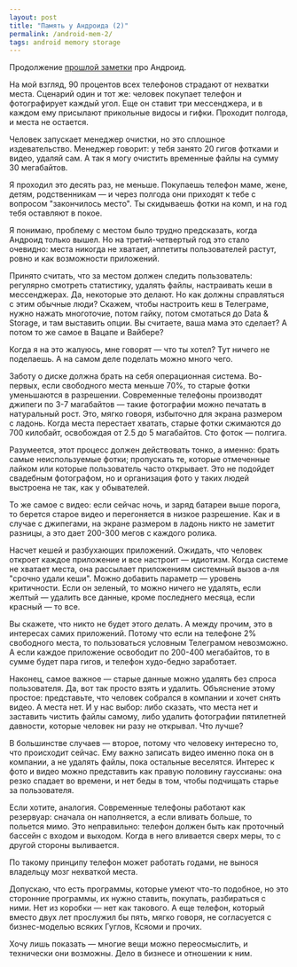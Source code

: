 ```yaml
---
layout: post
title: "Память у Андроида (2)"
permalink: /android-mem-2/
tags: android memory storage
---
```


Продолжение [прошлой заметки](/android-mem-1/) про Андроид.

На мой взгляд, 90 процентов всех телефонов страдают от нехватки места. Сценарий
один и тот же: человек покупает телефон и фотографирует каждый угол. Еще
он ставит три мессенджера, и в каждом ему присылают прикольные видосы и
гифки. Проходит полгода, и места не остается.

Человек запускает менеджер очистки, но это сплошное издевательство. Менеджер
говорит: у тебя занято 20 гигов фотками и видео, удаляй сам. А так я могу
очистить временные файлы на сумму 30 мегабайтов.

Я проходил это десять раз, не меньше. Покупаешь телефон маме, жене, детям,
родственникам — и через полгода они приходят к тебе с вопросом "закончилось
место". Ты скидываешь фотки на комп, и на год тебя оставляют в покое.

Я понимаю, проблему с местом было трудно предсказать, когда Андроид только
вышел. Но на третий-четвертый год это стало очевидно: места никогда не хватает,
аппетиты пользователей растут, ровно и как возможности приложений.

Принято считать, что за местом должен следить пользователь: регулярно смотреть
статистику, удалять файлы, настраивать кеши в мессенджерах. Да, некоторые это
делают. Но как должны справляться с этим обычные люди? Скажем, чтобы настроить
кеш в Телеграме, нужно нажать многоточие, потом гайку, потом смотаться до Data &
Storage, и там выставить опции. Вы считаете, ваша мама это сделает? А потом то
же самое в Вацапе и Вайбере?

Когда я на это жалуюсь, мне говорят — что ты хотел? Тут ничего не поделаешь. А
на самом деле поделать можно много чего.

Заботу о диске должна брать на себя операционная система. Во-первых, если
свободного места меньше 70%, то старые фотки уменьшаются в
разрешении. Современные телефоны производят джипеги по 3-7 магабайтов — такие
фотографии можно печатать в натуральный рост. Это, мягко говоря, избыточно для
экрана размером с ладонь. Когда места перестает хватать, старые фотки сжимаются
до 700 килобайт, освобождая от 2.5 до 5 магабайтов. Сто фоток — полгига.

Разумеется, этот процесс должен действовать тонко, а именно: брать самые
неиспользуемые фотки; пропускать те, которые отмеченные лайком или которые
пользователь часто открывает. Это не подойдет свадебным фотографом, но и
организация фото у таких людей выстроена не так, как у обывателей.

То же самое с видео: если сейчас ночь, и заряд батареи выше порога, то берется
старое видео и перегоняется в низкое разрешение. Как и в случае с джипегами, на
экране размером в ладонь никто не заметит разницы, а это дает 200-300 мегов с
каждого ролика.

Насчет кешей и разбухающих приложений. Ожидать, что человек откроет каждое
приложение и все настроит — идиотизм. Когда системе не хватает места, она
рассылает приложениям системный вызов а-ля "срочно удали кеши". Можно добавить
параметр — уровень критичности. Если он зеленый, то можно ничего не удалять,
если желтый — удалить все данные, кроме последнего месяца, если красный — то
все.

Вы скажете, что никто не будет этого делать. А между прочим, это в интересах
самих приложений. Потому что если на телефоне 2% свободного места, то
пользоваться условным Телеграмом невозможно. А если каждое приложение освободит
по 200-400 мегабайтов, то в сумме будет пара гигов, и телефон худо-бедно
заработает.

Наконец, самое важное — старые данные можно удалять без спроса пользователя. Да,
вот так просто взять и удалить. Объяснение этому простое: представьте, что
человек собрался в компании и хочет снять видео. А места нет. И у нас выбор:
либо сказать, что места нет и заставить чистить файлы самому, либо удалить
фотографии пятилетней давности, которые человек ни разу не открывал. Что лучше?

В большинстве случаев — второе, потому что человеку интересно то, что происходит
сейчас. Ему важно записать видео именно пока он в компании, а не удалять файлы,
пока остальные веселятся. Интерес к фото и видео можно представить как правую
половину гауссианы: она резко спадает во времени, и нет беды в том, чтобы
подчищать старье за пользователя.

Если хотите, аналогия. Современные телефоны работают как резервуар: сначала он
наполняется, а если вливать больше, то польется мимо. Это неправильно: телефон
должен быть как проточный бассейн с входом и выходом. Когда в него вливается
сверх меры, то с другой стороны выливается.

По такому принципу телефон может работать годами, не вынося владельцу мозг
нехваткой места.

Допускаю, что есть программы, которые умеют что-то подобное, но это сторонние
программы, их нужно ставить, покупать, разбираться с ними. Нет из коробки — нет
как такового. А еще телефон, который вместо двух лет прослужил бы пять, мягко
говоря, не согласуется с бизнес-моделью всяких Гуглов, Ксяоми и прочих.

Хочу лишь показать — многие вещи можно переосмыслить, и технически они
возможны. Дело в бизнесе и отношении к ним.
